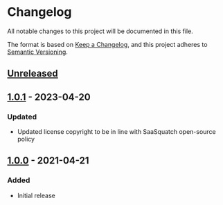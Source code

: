 # Changelog

All notable changes to this project will be documented in this file.

The format is based on [Keep a Changelog](https://keepachangelog.com/en/1.0.0/),
and this project adheres to [Semantic Versioning](https://semver.org/spec/v2.0.0.html).

## [Unreleased]

## [1.0.1] - 2023-04-20

### Updated

- Updated license copyright to be in line with SaaSquatch open-source policy

## [1.0.0] - 2021-04-21

### Added

- Initial release

[unreleased]: https://github.com/saasquatch/universal-hooks/compare/@saasquatch%2Funiversal-hooks@1.0.1...HEAD
[1.0.1]: https://github.com/saasquatch/universal-hooks/compare/@saasquatch%2Funiversal-hooks@1.0.0...@saasquatch%2Funiversal-hooks@1.0.1
[1.0.0]: https://github.com/saasquatch/universal-hooks/compare/@saasquatch%2Funiversal-hooks@1.0.0
